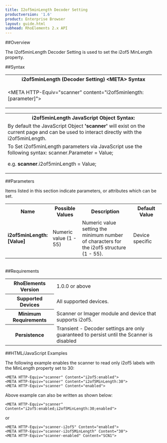```yaml
---
title: I2of5minLength Decoder Setting
productversion: '1.6'
product: Enterprise Browser
layout: guide.html
subhead: RhoElements 2.x API
---
```


##Overview

The I2of5minLength Decoder Setting is used to set the i2of5 MinLength property.

##Syntax

<table class="re-table"><tr><th class="tableHeading">i2of5minLength (Decoder Setting) &lt;META&gt; Syntax
</th></tr><tr><td class="clsSyntaxCells clsOddRow"><p>&lt;META HTTP-Equiv="scanner" content="i2of5minlength:[parameter]"&gt;</p></td></tr></table>
<table class="re-table"><tr><th class="tableHeading">i2of5minLength JavaScript Object Syntax:</th></tr><tr><td class="clsSyntaxCells clsOddRow">
By default the JavaScript Object <b>'scanner'</b> will exist on the current page and can be used to interact directly with the i2of5minLength.
</td></tr><tr><td class="clsSyntaxCells clsEvenRow">
To Set i2of5minLength parameters via JavaScript use the following syntax: scanner.Parameter = Value;
<P />e.g. <b>scanner</b>.i2of5minLength = Value;
</td></tr></table>

##Parameters


Items listed in this section indicate parameters, or attributes which can be set.
<table class="re-table"><col width="20%" /><col width="20%" /><col width="38%" /><col width="22%" /><tr><th class="tableHeading">Name</th><th class="tableHeading">Possible Values</th><th class="tableHeading">Description</th><th class="tableHeading">Default Value</th></tr><tr><td class="clsSyntaxCells clsOddRow"><b>i2of5minLength:[Value]
</b></td><td class="clsSyntaxCells clsOddRow">Numeric value (1 - 55)</td><td class="clsSyntaxCells clsOddRow">Numeric value setting the minimum number of characters for the i2of5 structure (1 - 55).</td><td class="clsSyntaxCells clsOddRow">Device specific</td></tr></table>
<table class="re-table"><col width="78%" /><col width="8%" /><col width="1%" /><col width="5%" /><col width="1%" /><col width="5%" /><col width="2%" /></table>





##Requirements

<table class="re-table"><tr><th class="tableHeading">RhoElements Version</th><td class="clsSyntaxCell clsEvenRow">1.0.0 or above
</td></tr><tr><th class="tableHeading">Supported Devices</th><td class="clsSyntaxCell clsOddRow">All supported devices.</td></tr><tr><th class="tableHeading">Minimum Requirements</th><td class="clsSyntaxCell clsOddRow">Scanner or Imager module and device that supports i2of5.</td></tr><tr><th class="tableHeading">Persistence</th><td class="clsSyntaxCell clsEvenRow">Transient - Decoder settings are only guaranteed to persist until the Scanner is disabled</td></tr></table>


##HTML/JavaScript Examples

The following example enables the scanner to read only i2of5 labels with the MinLength property set to 30:

	<META HTTP-Equiv="scanner" Content="i2of5:enabled">
	<META HTTP-Equiv="scanner" Content="i2of5MinLength:30">
	<META HTTP-Equiv="scanner" Content="enabled">
	
Above example can also be written as shown below:

	<META HTTP-Equiv="scanner" Content="i2of5:enabled;i2of5MinLength:30;enabled">
	
or

	<META HTTP-Equiv="scanner-i2of5" Content="enabled">
	<META HTTP-Equiv="scanner-i2of5MinLength" Content="30">
	<META HTTP-Equiv="scanner-enabled" Content="SCN1">
	





